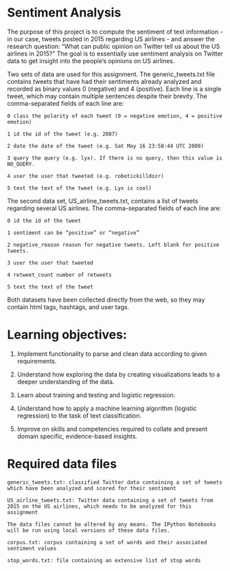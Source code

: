 # Sentiment Analysis
The purpose of this project is to compute the sentiment of text information - in our case, tweets posted in 2015 regarding US airlines - and answer the research question: “What can public opinion on Twitter tell us about the US airlines in 2015?” The goal is to essentially use sentiment analysis on Twitter data to get insight into the people’s opinions on US airlines.


Two sets of data are used for this assignment. The generic_tweets.txt file contains tweets that have had their sentiments already analyzed and recorded as binary values 0 (negative) and 4 (positive). Each line is a single tweet, which may contain multiple sentences despite their brevity. The comma-separated fields of each line are:

    0 class the polarity of each tweet (0 = negative emotion, 4 = positive emotion)

    1 id the id of the tweet (e.g. 2087)

    2 date the date of the tweet (e.g. Sat May 16 23:58:44 UTC 2009)

    3 query the query (e.g. lyx). If there is no query, then this value is NO_QUERY.

    4 user the user that tweeted (e.g. robotickilldozr)

    5 text the text of the tweet (e.g. Lyx is cool)

The second data set, US_airline_tweets.txt, contains a list of tweets regarding several US airlines. The comma-separated fields of each line are:

    0 id the id of the tweet
  
    1 sentiment can be “positive” or “negative”
  
    2 negative_reason reason for negative tweets. Left blank for positive tweets.
  
    3 user the user that tweeted
  
    4 retweet_count number of retweets
  
    5 text the text of the tweet
  
Both datasets have been collected directly from the web, so they may contain html tags, hashtags, and user tags.

# Learning objectives:

  1. Implement functionality to parse and clean data according to given requirements.

  2. Understand how exploring the data by creating visualizations leads to a deeper understanding of the data.

  3. Learn about training and testing and logistic regression.

  4. Understand how to apply a machine learning algorithm (logistic regression) to the task of text classification.

  5. Improve on skills and competencies required to collate and present domain specific, evidence-based insights.

# Required data files

    generic_tweets.txt: classified Twitter data containing a set of tweets which have been analyzed and scored for their sentiment

    US_airline_tweets.txt: Twitter data containing a set of tweets from 2015 on the US airlines, which needs to be analyzed for this assignment
  
    The data files cannot be altered by any means. The IPython Notebooks will be run using local versions of these data files.
  
    corpus.txt: corpus containing a set of words and their associated sentiment values
  
    stop_words.txt: file containing an extensive list of stop words



